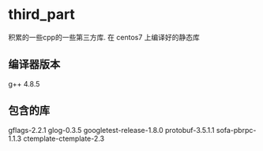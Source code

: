 # third_part
积累的一些cpp的一些第三方库. 
在 centos7 上编译好的静态库

## 编译器版本
g++ 4.8.5

## 包含的库
gflags-2.2.1
glog-0.3.5
googletest-release-1.8.0
protobuf-3.5.1.1
sofa-pbrpc-1.1.3
ctemplate-ctemplate-2.3
